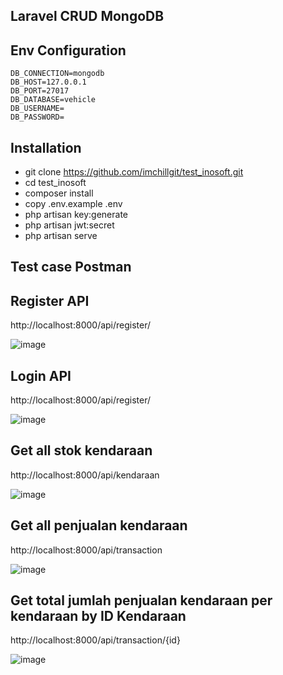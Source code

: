 ## Laravel CRUD MongoDB

## Env Configuration
```
DB_CONNECTION=mongodb
DB_HOST=127.0.0.1
DB_PORT=27017
DB_DATABASE=vehicle
DB_USERNAME=
DB_PASSWORD=
```
## Installation

- git clone https://github.com/imchillgit/test_inosoft.git
- cd test_inosoft
- composer install
- copy .env.example .env
- php artisan key:generate
- php artisan jwt:secret
- php artisan serve

## Test case Postman

## Register API

http://localhost:8000/api/register/

![image](https://user-images.githubusercontent.com/115337455/197403453-500174c2-b387-4204-a742-f4a41a90174f.png)

## Login API

http://localhost:8000/api/register/

![image](https://user-images.githubusercontent.com/115337455/197403785-c6e172d6-b506-48ca-a3ff-8cadf0b7e165.png)

## Get all stok kendaraan

http://localhost:8000/api/kendaraan

![image](https://user-images.githubusercontent.com/115337455/197404854-e8dd03e0-a906-4431-9fde-92fedf917cac.png)

## Get all penjualan kendaraan

http://localhost:8000/api/transaction

![image](https://user-images.githubusercontent.com/115337455/197404908-ca3cf15a-ef4c-45c6-868b-dbb8d81a4c0a.png)

## Get total jumlah penjualan kendaraan per kendaraan by ID Kendaraan

http://localhost:8000/api/transaction/{id}

![image](https://user-images.githubusercontent.com/115337455/197404937-08c6be0c-75f3-425c-8cfb-a58a733263ea.png)

